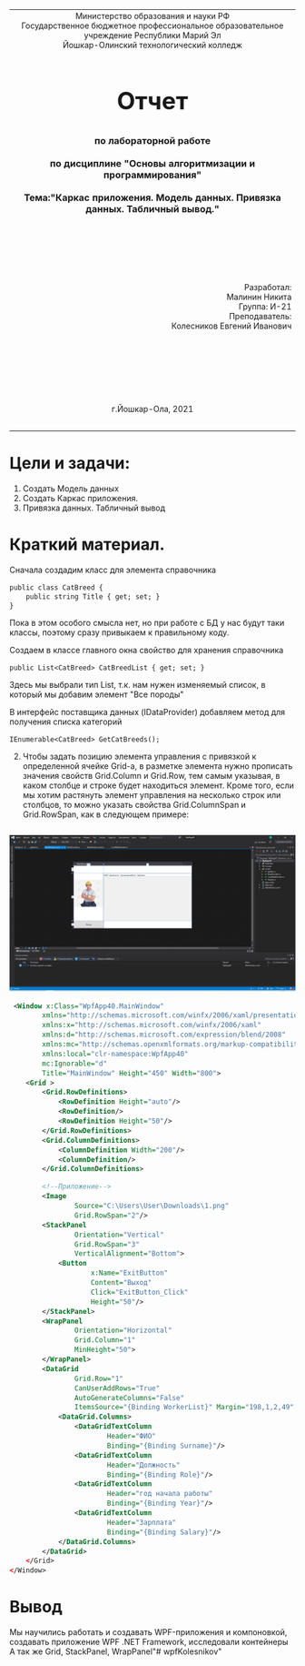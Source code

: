 
<table style="width: 100%;">
  <tr>
    <td style="text-align: center; border: none;">
    Министерство образования и науки РФ<br>
Государственное бюджетное профессиональное образовательное учреждение Республики Марий Эл<br>
Йошкар-Олинский технологический колледж
</td>
  </tr>
  <tr>
    <td style="text-align: center; border: none; height: 15em;">
    <h2 style="font-size:3em;">Отчет</h2>
      <h3>по лабораторной работе<br><br> по дисциплине "Основы алгоритмизации и программирования"<br><br> Тема:<b>"Каркас приложения. Модель данных. Привязка данных. Табличный вывод."<b> </h3></td>
  </tr>
  <tr>
    <br><br><td style="text-align: right; border: none; height: 20em;">
      Разработал:<br/>
      Малинин Никита<br>
      Группа: И-21<br>
      Преподаватель:<br>
      Колесников Евгений Иванович
    </td>
  </tr>
  <tr>
    <td style="text-align: center; border: none; height: 5em;">
    г.Йошкар-Ола, 2021</td>
  </tr>
</table>

<div style="page-break-after: always;"></div>

# Цели и задачи:
 1. Создать Модель данных
 2. Создать Каркас приложения.
 3. Привязка данных. Табличный вывод


# Краткий материал.


Сначала создадим класс для элемента справочника

```
public class CatBreed { 
    public string Title { get; set; }
}
```

Пока в этом особого смысла нет, но при работе с БД у нас будут таки классы, поэтому сразу привыкаем к правильному коду.

Создаем в классе главного окна свойство для хранения справочника

```
public List<CatBreed> CatBreedList { get; set; }
```

Здесь мы выбрали тип List, т.к. нам нужен изменяемый список, в который мы добавим элемент "Все породы"

В интерфейс поставщика данных (IDataProvider) добавляем метод для получения списка категорий

```
IEnumerable<CatBreed> GetCatBreeds();
```

2. Чтобы задать позицию элемента управления с привязкой к определенной ячейке Grid-а, в разметке элемента нужно прописать значения свойств Grid.Column и Grid.Row, тем самым указывая, в каком столбце и строке будет находиться элемент. Кроме того, если мы хотим растянуть элемент управления на несколько строк или столбцов, то можно указать свойства Grid.ColumnSpan и Grid.RowSpan, как в следующем примере:

    ```
![Лабораторная](.\screen\worker.png)
```xml
 <Window x:Class="WpfApp40.MainWindow"
        xmlns="http://schemas.microsoft.com/winfx/2006/xaml/presentation"
        xmlns:x="http://schemas.microsoft.com/winfx/2006/xaml"
        xmlns:d="http://schemas.microsoft.com/expression/blend/2008"
        xmlns:mc="http://schemas.openxmlformats.org/markup-compatibility/2006"
        xmlns:local="clr-namespace:WpfApp40"
        mc:Ignorable="d"
        Title="MainWindow" Height="450" Width="800">
    <Grid >
        <Grid.RowDefinitions>
            <RowDefinition Height="auto"/>
            <RowDefinition/>
            <RowDefinition Height="50"/>
        </Grid.RowDefinitions>
        <Grid.ColumnDefinitions>
            <ColumnDefinition Width="200"/>
            <ColumnDefinition/>
        </Grid.ColumnDefinitions>
```


```xml
        <!--Приложение-->
        <Image
                Source="C:\Users\User\Downloads\1.png"
                Grid.RowSpan="2"/>
        <StackPanel
                Orientation="Vertical"
                Grid.RowSpan="3"
                VerticalAlignment="Bottom">
            <Button
                    x:Name="ExitButton"
                    Content="Выход"
                    Click="ExitButton_Click"
                    Height="50"/>
        </StackPanel>
        <WrapPanel
                Orientation="Horizontal"
                Grid.Column="1"
                MinHeight="50">
        </WrapPanel>
        <DataGrid
                Grid.Row="1"
                CanUserAddRows="True"
                AutoGenerateColumns="False"
                ItemsSource="{Binding WorkerList}" Margin="198,1,2,49" Grid.RowSpan="2" Grid.ColumnSpan="2">
            <DataGrid.Columns>
                <DataGridTextColumn
                        Header="ФИО"
                        Binding="{Binding Surname}"/>
                <DataGridTextColumn
                        Header="Должность"
                        Binding="{Binding Role}"/>
                <DataGridTextColumn
                        Header="год начала работы"
                        Binding="{Binding Year}"/>
                <DataGridTextColumn
                        Header="Зарплата"
                        Binding="{Binding Salary}"/>
            </DataGrid.Columns>
        </DataGrid>
    </Grid>
</Window>

```

# Вывод

Мы научились работать и создавать WPF-приложения и компоновкой, создавать приложение WPF .NET Framework, исследовали контейнеры
А так же Grid, StackPanel, WrapPanel"# wpfKolesnikov" 

